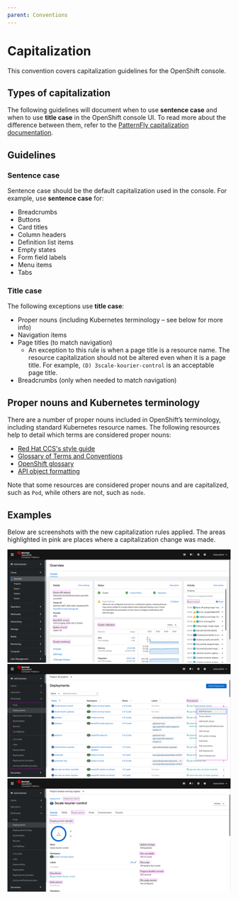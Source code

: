 ```yaml
---
parent: Conventions
---
```


# Capitalization

This convention covers capitalization guidelines for the OpenShift console.

## Types of capitalization

The following guidelines will document when to use **sentence case** and when to use **title case** in the OpenShift console UI. To read more about the difference between them, refer to the [PatternFly capitalization documentation](https://www.patternfly.org/v4/design-guidelines/content/capitalization).

## Guidelines

### Sentence case
Sentence case should be the default capitalization used in the console. For example, use **sentence case** for:
* Breadcrumbs
* Buttons
* Card titles
* Column headers
* Definition list items
* Empty states
* Form field labels
* Menu items
* Tabs

### Title case
The following exceptions use **title case**:
* Proper nouns (including Kubernetes terminology – see below for more info)
* Navigation items
* Page titles (to match navigation)
  * An exception to this rule is when a page title is a resource name. The resource capitalization should not be altered even when it is a page title. For example, `(D) 3scale-kourier-control` is an acceptable page title.
* Breadcrumbs (only when needed to match navigation)

## Proper nouns and Kubernetes terminology

There are a number of proper nouns included in OpenShift’s terminology, including standard Kubernetes resource names. The following resources help to detail which terms are considered proper nouns:
* [Red Hat CCS's style guide](https://redhat-documentation.github.io/supplementary-style-guide/#glossary-terms-conventions)
* [Glossary of Terms and Conventions](http://ccs-jenkins.gsslab.brq.redhat.com:8080/job/glossary-of-terms-and-conventions-for-product-documentation-branch-master/lastSuccessfulBuild/artifact/index.html#red_hat_openshift)
* [OpenShift glossary](https://github.com/openshift/openshift-docs/blob/master/contributing_to_docs/term_glossary.adoc)
* [API object formatting](https://github.com/openshift/openshift-docs/blob/master/contributing_to_docs/doc_guidelines.adoc#api-object-formatting)

Note that some resources are considered proper nouns and are capitalized, such as `Pod`, while others are not, such as `node`.

## Examples
Below are screenshots with the new capitalization rules applied. The areas highlighted in pink are places where a capitalization change was made.

![example 1](../images/capitalization1.png)
![example 2](../images/capitalization2.png)
![example 3](../images/capitalization3.png)
